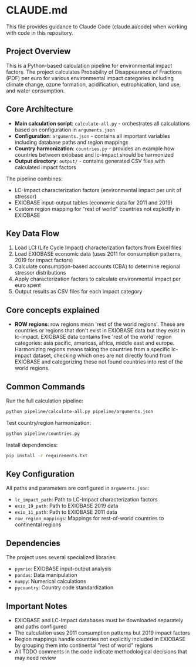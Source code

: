 # CLAUDE.md

This file provides guidance to Claude Code (claude.ai/code) when working with code in this repository.

## Project Overview

This is a Python-based calculation pipeline for environmental impact factors. The project calculates Probability of Disappearance of Fractions (PDF) per euro for various environmental impact categories including climate change, ozone formation, acidification, eutrophication, land use, and water consumption.

## Core Architecture

- **Main calculation script**: `calculate-all.py` - orchestrates all calculations based on configuration in `arguments.json`
- **Configuration**: `arguments.json` - contains all important variables including database paths and region mappings
- **Country harmonization**: `countries.py` - provides an example how countries between exiobase and lc-impact should be harmonized 
- **Output directory**: `output/` - contains generated CSV files with calculated impact factors

The pipeline combines:
- LC-Impact characterization factors (environmental impact per unit of stressor)
- EXIOBASE input-output tables (economic data for 2011 and 2019)
- Custom region mapping for "rest of world" countries not explicitly in EXIOBASE

## Key Data Flow

1. Load LCI (Life Cycle Impact) characterization factors from Excel files
2. Load EXIOBASE economic data (uses 2011 for consumption patterns, 2019 for impact factors)
3. Calculate consumption-based accounts (CBA) to determine regional stressor distributions
4. Apply characterization factors to calculate environmental impact per euro spent
5. Output results as CSV files for each impact category

## Core concepts explained
- **ROW regions**: row regions mean 'rest of the world regions'. These are countries or
regions that don't exist in EXIOBASE data but they exist in lc-impact. EXIOBASE data
contains five 'rest of the world' region categories: asia pacific, americas, africa, middle east
and europe. Harmonizing regions means taking the countries from a specific lc-impact
dataset, checking which ones are not directly found from EXIOBASE and categorizing
these not found countries into rest of the world regions.

## Common Commands

Run the full calculation pipeline:
```bash
python pipeline/calculate-all.py pipeline/arguments.json
```

Test country/region harmonization:
```bash
python pipeline/countries.py
```

Install dependencies:
```bash
pip install -r requirements.txt
```

## Key Configuration

All paths and parameters are configured in `arguments.json`:
- `lc_impact_path`: Path to LC-Impact characterization factors
- `exio_19_path`: Path to EXIOBASE 2019 data 
- `exio_11_path`: Path to EXIOBASE 2011 data
- `row_region_mappings`: Mappings for rest-of-world countries to continental regions

## Dependencies

The project uses several specialized libraries:
- `pymrio`: EXIOBASE input-output analysis
- `pandas`: Data manipulation
- `numpy`: Numerical calculations  
- `pycountry`: Country code standardization

## Important Notes

- EXIOBASE and LC-Impact databases must be downloaded separately and paths configured
- The calculation uses 2011 consumption patterns but 2019 impact factors
- Region mappings handle countries not explicitly included in EXIOBASE by grouping them into continental "rest of world" regions
- All TODO comments in the code indicate methodological decisions that may need review

